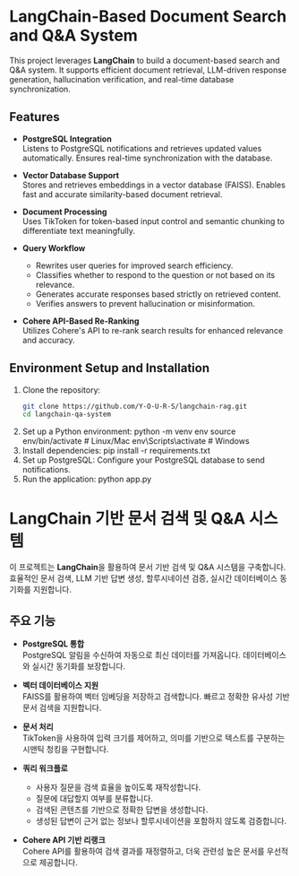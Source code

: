 # **LangChain-Based Document Search and Q&A System**

This project leverages **LangChain** to build a document-based search and Q&A system. It supports efficient document retrieval, LLM-driven response generation, hallucination verification, and real-time database synchronization.

## **Features**
- **PostgreSQL Integration**  
  Listens to PostgreSQL notifications and retrieves updated values automatically. Ensures real-time synchronization with the database.

- **Vector Database Support**  
  Stores and retrieves embeddings in a vector database (FAISS). Enables fast and accurate similarity-based document retrieval.

- **Document Processing**  
  Uses TikToken for token-based input control and semantic chunking to differentiate text meaningfully.

- **Query Workflow**  
  - Rewrites user queries for improved search efficiency.
  - Classifies whether to respond to the question or not based on its relevance.
  - Generates accurate responses based strictly on retrieved content.
  - Verifies answers to prevent hallucination or misinformation.

- **Cohere API-Based Re-Ranking**  
  Utilizes Cohere's API to re-rank search results for enhanced relevance and accuracy.

## **Environment Setup and Installation**
1. Clone the repository:
   ```bash
   git clone https://github.com/Y-O-U-R-S/langchain-rag.git
   cd langchain-qa-system
2. Set up a Python environment:
   python -m venv env
  source env/bin/activate  # Linux/Mac
  env\Scripts\activate     # Windows
3. Install dependencies:
   pip install -r requirements.txt
4. Set up PostgreSQL:
    Configure your PostgreSQL database to send notifications.
5. Run the application:
   python app.py
# **LangChain 기반 문서 검색 및 Q&A 시스템**

이 프로젝트는 **LangChain**을 활용하여 문서 기반 검색 및 Q&A 시스템을 구축합니다. 효율적인 문서 검색, LLM 기반 답변 생성, 할루시네이션 검증, 실시간 데이터베이스 동기화를 지원합니다.

## **주요 기능**
- **PostgreSQL 통합**  
  PostgreSQL 알림을 수신하여 자동으로 최신 데이터를 가져옵니다. 데이터베이스와 실시간 동기화를 보장합니다.

- **벡터 데이터베이스 지원**  
  FAISS를 활용하여 벡터 임베딩을 저장하고 검색합니다. 빠르고 정확한 유사성 기반 문서 검색을 지원합니다.

- **문서 처리**  
  TikToken을 사용하여 입력 크기를 제어하고, 의미를 기반으로 텍스트를 구분하는 시맨틱 청킹을 구현합니다.

- **쿼리 워크플로**  
  - 사용자 질문을 검색 효율을 높이도록 재작성합니다.
  - 질문에 대답할지 여부를 분류합니다.
  - 검색된 콘텐츠를 기반으로 정확한 답변을 생성합니다.
  - 생성된 답변이 근거 없는 정보나 할루시네이션을 포함하지 않도록 검증합니다.


- **Cohere API 기반 리랭크**  
  Cohere API를 활용하여 검색 결과를 재정렬하고, 더욱 관련성 높은 문서를 우선적으로 제공합니다.
